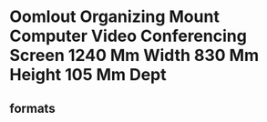 # Oomlout Organizing Mount Computer Video Conferencing Screen 1240 Mm Width 830 Mm Height 105 Mm Dept


## formats
